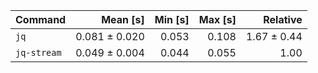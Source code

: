 | Command | Mean [s] | Min [s] | Max [s] | Relative |
|:---|---:|---:|---:|---:|
| `jq` | 0.081 ± 0.020 | 0.053 | 0.108 | 1.67 ± 0.44 |
| `jq-stream` | 0.049 ± 0.004 | 0.044 | 0.055 | 1.00 |
